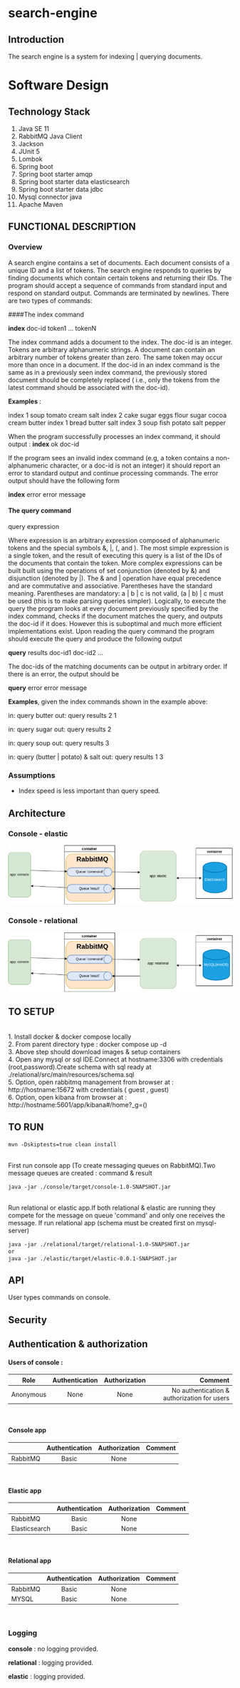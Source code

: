 # search-engine

## Introduction

The search engine is a system for indexing | querying documents.

# Software Design

## Technology Stack

1. Java SE 11
2. RabbitMQ Java Client
3. Jackson
4. JUnit 5
5. Lombok
6. Spring boot
7. Spring boot starter amqp
8. Spring boot starter data elasticsearch
9. Spring boot starter data jdbc
10. Mysql connector java
11. Apache Maven

## FUNCTIONAL DESCRIPTION

### Overview

A search engine contains a set of documents. Each document consists of a unique ID and a list of
tokens. The search engine responds to queries by finding documents which contain certain tokens and
returning their IDs.
The program should accept a sequence of commands from standard input and respond on standard output.
Commands are terminated by newlines. There are two types of commands:

####The index command

**index** doc-id token1 … tokenN

The index command adds a document to the index. The doc-id is an integer. Tokens are arbitrary
alphanumeric strings. A document can contain an arbitrary number of tokens greater than zero. The
same token may occur more than once in a document. If the doc-id in an index command is the same as
in a previously seen index command, the previously stored document should be completely replaced (
i.e., only the tokens from the latest command should be associated with the doc-id).

**Examples** :

index 1 soup tomato cream salt
index 2 cake sugar eggs flour sugar cocoa cream butter
index 1 bread butter salt
index 3 soup fish potato salt pepper

When the program successfully processes an index command, it should output :
**index** ok doc-id

If the program sees an invalid index command (e.g, a token contains a non-alphanumeric character, or
a doc-id is not an integer) it should report an error to standard output and continue processing
commands. The error output should have the following form

**index** error error message

#### The query command

query expression

Where expression is an arbitrary expression composed of alphanumeric tokens and the special
symbols &, |, (, and ). The most simple expression is a single token, and the result of executing
this query is a list of the IDs of the documents that contain the token. More complex expressions
can be built built using the operations of set conjunction (denoted by &) and disjunction (denoted
by |). The & and | operation have equal precedence and are commutative and associative. Parentheses
have the standard meaning. Parentheses are mandatory: a | b | c is not valid, (a | b) | c must be
used (this is to make parsing queries simpler).
Logically, to execute the query the program looks at every document previously specified by the
index command, checks if the document matches the query, and outputs the doc-id if it does. However
this is suboptimal and much more efficient implementations exist.
Upon reading the query command the program should execute the query and produce the following output

**query** results doc-id1 doc-id2 …

The doc-ids of the matching documents can be output in arbitrary order. If there is an error, the
output should be

**query** error error message

**Examples**, given the index commands shown in the example above:

in: query butter
out: query results 2 1

in: query sugar
out: query results 2

in: query soup
out: query results 3

in: query (butter | potato) & salt
out: query results 1 3

### Assumptions

- Index speed is less important than query speed.

## Architecture

### Console - elastic

![Console & elastic](img/se-arch.drawio_elasticsearch.png)

### Console - relational

![Console & elastic](img/se-arch.drawio_mysql.png)

## TO SETUP

<br>1. Install docker & docker compose locally
<br>2. From parent directory type : docker compose up -d
<br>3. Above step should download images & setup containers
<br>4. Open any mysql or sql IDE.Connect at hostname:3306 with credentials (root,password).Create
schema with sql ready at ./relational/src/main/resources/schema.sql
<br>5. Option, open rabbitmq management from browser at : http://hostname:15672 with credentials (
guest , guest)
<br>6. Option, open kibana from browser at : http://hostname:5601/app/kibana#/home?_g=()

## TO RUN

```
mvn -Dskiptests=true clean install
```

<br>First run console app (To create messaging queues on RabbitMQ).Two message queues are created :
command & result

```
java -jar ./console/target/console-1.0-SNAPSHOT.jar
```

<br>Run relational or elastic app.If both relational & elastic are running they compete for the
message on queue 'command' and only one receives the message.
If run relational app (schema must be created first on mysql-server)

```
java -jar ./relational/target/relational-1.0-SNAPSHOT.jar
or 
java -jar ./elastic/target/elastic-0.0.1-SNAPSHOT.jar
```

## API

User types commands on console.

## Security

## Authentication & authorization

#### Users of console :

| Role      | 	Authentication | Authorization	 |                                     Comment |
|-----------|:---------------:|:--------------:|--------------------------------------------:|
| Anonymous |      	None      |     	None      | No authentication & authorization for users |

<br>

#### Console app

|          | 	Authentication | Authorization	 | Comment |
|----------|:---------------:|:--------------:|--------:|
| RabbitMQ |     	Basic      |     	None      |         |

<br>

#### Elastic app

|               | 	Authentication | Authorization	 | Comment |
|---------------|:---------------:|:--------------:|--------:|
| RabbitMQ      |     	Basic      |     	None      |         |
| Elasticsearch |      Basic      |     	None      |         |

<br>

#### Relational app

|          | 	Authentication | Authorization	 | Comment |
|----------|:---------------:|:--------------:|--------:|
| RabbitMQ |     	Basic      |     	None      |         |
| MYSQL    |     	Basic      |     	None      |         |

<br>

### Logging

**console** : no logging provided.

**relational** : logging provided.

**elastic** : logging provided.

